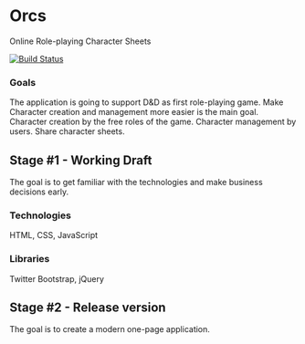 # Orcs
Online Role-playing Character Sheets

[![Build Status](https://travis-ci.org/LunaWorks/Orcs-Web.svg?branch=master)](https://travis-ci.org/LunaWorks/Orcs-Web)
### Goals
The application is going to support D&D as first role-playing game.
Make Character creation and management more easier is the main goal.
Character creation by the free roles of the game.
Character management by users.
Share character sheets.
## Stage #1 - Working Draft
The goal is to get familiar with the technologies and make business decisions early.
### Technologies
HTML, CSS, JavaScript
### Libraries
Twitter Bootstrap, jQuery
## Stage #2 - Release version
The goal is to create a modern one-page application.

